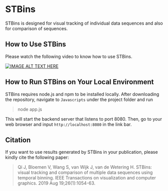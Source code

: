 # STBins

STBins is designed for visual tracking of individual data sequences and also for comparison of sequences.

## How to Use STBins

Please watch the following video to know how to use STBins.

[![IMAGE ALT TEXT HERE](http://img.youtube.com/vi/5TcYFbVTOE4/0.jpg)](https://www.youtube.com/watch?v=5TcYFbVTOE4)

## How to Run STBins on Your Local Environment

STBins requires node.js and npm to be installed locally. After downloading the repository, navigate to `Javascripts` under the project folder and run

> node app.js

This will start the backend server that listens to port 8080. Then, go to your web browser and input `http://localhost:8080` in the link bar.

## Citation

If you want to use results generated by STBins in your publication, please kindly cite the following paper:

> Qi J, Bloemen V, Wang S, van Wijk J, van de Wetering H. STBins: visual tracking and comparison of multiple data sequences using temporal binning. IEEE Transactions on visualization and computer graphics. 2019 Aug 19;26(1):1054-63.
